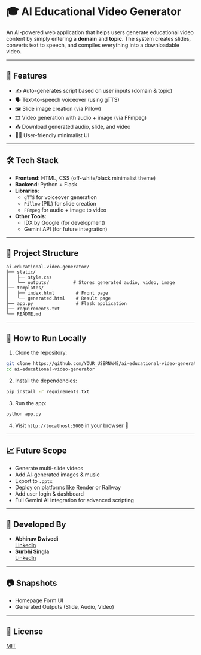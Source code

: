 
# 🎓 AI Educational Video Generator

An AI-powered web application that helps users generate educational video content by simply entering a **domain** and **topic**. The system creates slides, converts text to speech, and compiles everything into a downloadable video.

---

## 🚀 Features

- ✍️ Auto-generates script based on user inputs (domain & topic)
- 🗣️ Text-to-speech voiceover (using gTTS)
- 🖼️ Slide image creation (via Pillow)
- 🎞️ Video generation with audio + image (via FFmpeg)
- 📥 Download generated audio, slide, and video
- 🧑‍🎓 User-friendly minimalist UI

---

## 🛠️ Tech Stack

- **Frontend**: HTML, CSS (off-white/black minimalist theme)
- **Backend**: Python + Flask
- **Libraries**:
  - `gTTS` for voiceover generation
  - `Pillow` (PIL) for slide creation
  - `FFmpeg` for audio + image to video
- **Other Tools**:
  - IDX by Google (for development)
  - Gemini API (for future integration)

---

## 📁 Project Structure

```
ai-educational-video-generator/
├── static/
│   ├── style.css
│   └── outputs/         # Stores generated audio, video, image
├── templates/
│   ├── index.html        # Front page
│   └── generated.html    # Result page
├── app.py                # Flask application
├── requirements.txt
└── README.md
```

---

## 🔧 How to Run Locally

1. Clone the repository:
```bash
git clone https://github.com/YOUR_USERNAME/ai-educational-video-generator.git
cd ai-educational-video-generator
```

2. Install the dependencies:
```bash
pip install -r requirements.txt
```

3. Run the app:
```bash
python app.py
```

4. Visit `http://localhost:5000` in your browser 🎉

---

## 📈 Future Scope

- Generate multi-slide videos
- Add AI-generated images & music
- Export to `.pptx`
- Deploy on platforms like Render or Railway
- Add user login & dashboard
- Full Gemini AI integration for advanced scripting

---

## 🙌 Developed By

- **Abhinav Dwivedi**  
  [LinkedIn](https://www.linkedin.com/in/abhinav-dwivedi-0b0b342ab/)
- **Surbhi Singla**  
  [LinkedIn](https://www.linkedin.com/in/surbhi-singla-3147722ba/)

---

## 📷 Snapshots

- Homepage Form UI
- Generated Outputs (Slide, Audio, Video)

---

## 📜 License

[MIT](LICENSE)

